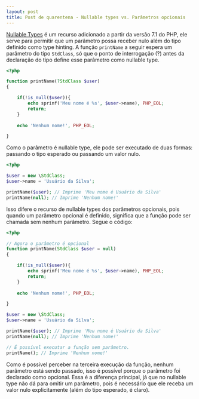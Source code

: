 ```yaml
---
layout: post
title: Post de quarentena - Nullable types vs. Parâmetros opcionais
---
```


[Nullable Types](https://wiki.php.net/rfc/nullable_types) é um recurso adicionado a partir da versão 7.1 do PHP, ele serve para permitir que um parâmetro possa receber nulo além do tipo definido como type hinting. A função ```printName``` a seguir espera um parâmetro do tipo ```StdClass```, só que o ponto de interrogação (?) antes da declaração do tipo define esse parâmetro como nullable type.

```php
<?php

function printName(?StdClass $user)
{

    if(!is_null($user)){
        echo sprinf('Meu nome é %s', $user->name), PHP_EOL;
        return;
    }
    
    echo 'Nenhum nome!', PHP_EOL;

}

```

Como o parâmetro é nullable type, ele pode ser executado de duas formas: passando o tipo esperado ou passando um valor nulo.

```php
<?php

$user = new \StdClass;
$user->name = 'Usuário da Silva';

printName($user); // Imprime 'Meu nome é Usuário da Silva'
printName(null); // Imprime 'Nenhum nome!'

```

Isso difere o recurso de nullable types dos parâmetros opcionais, pois quando um parâmetro opcional é definido, significa que a função pode ser chamada sem nenhum parâmetro. Segue o código:

```php
<?php

// Agora o parâmetro é opcional
function printName(StdClass $user = null)
{

    if(!is_null($user)){
        echo sprinf('Meu nome é %s', $user->name), PHP_EOL;
        return;
    }
    
    echo 'Nenhum nome!', PHP_EOL;

}

$user = new \StdClass;
$user->name = 'Usuário da Silva';

printName($user); // Imprime 'Meu nome é Usuário da Silva'
printName(null); // Imprime 'Nenhum nome!'

// É possível executar a função sem parâmetro.
printName(); // Imprime 'Nenhum nome!'

```
Como é possível perceber na terceira execução da função, nenhum parâmetro está sendo passado, isso é possível porque o parâmetro foi declarado como opcional. Essa é a diferença principal, já que no nullable type não dá para omitir um parâmetro, pois é necessário que ele receba um valor nulo explicitamente (além do tipo esperado, é claro).